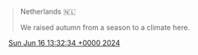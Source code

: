 > Netherlands 🇳🇱   
>   
> We raised autumn from a season to a climate here\.

<img src="../../media/tweet.ico" width="12" /> [Sun Jun 16 13:32:34 +0000 2024](https://twitter.com/DromerDenker/status/1802333447794368566)